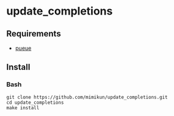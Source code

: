 # update_completions

## Requirements

- [pueue](https://github.com/Nukesor/pueue)

## Install

### Bash

```shell
git clone https://github.com/mimikun/update_completions.git
cd update_completions
make install
```
